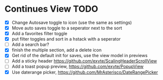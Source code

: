 #  Continues View TODO

- [X] Change Autosave toggle to icon (use the same as settings)
- [X] Move auto saves toggle to a seperator next to the sort
- [x] Add a favorites filter toggle
- [X] put filter toggles and sort in a hstack with a seperator
- [ ] Add a search bar?
- [X] finish the multiple section, add a delete icon
- [X] Get rid of the default init for saves, use the view model in previews
- [ ] Add a sticky header https://github.com/exyte/ScalingHeaderScrollView
- [ ] Add a toast popup preview, https://github.com/exyte/PopupView
- [X] Use daterange picker, https://github.com/MrAsterisco/DateRangePicker
